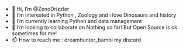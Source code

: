 - 👋 Hi, I’m @ZenoDrizzler
- 👀 I’m interested in Python , Zoology and i love Dinosaurs and history
- 🌱 I’m currently learning Python and data management 
- 💞️ I’m looking to collaborate on Nothing so far! But Open Source is ok sometimes for me!
- 📫 How to reach me : dreamhunter_bambi my discord

